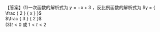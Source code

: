 【答案】(1)一次函数的解析式为 $y = - x + 3$ ，反比例函数的解析式为 $y = { \frac { 2 } { x } }$   
$\frac { 3 } { 2 }$   
$( 3 ) t < 0$ 或 $1 < t < 2$
